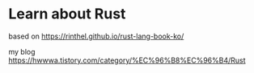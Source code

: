 # Learn about Rust

based on https://rinthel.github.io/rust-lang-book-ko/

my blog https://hwwwa.tistory.com/category/%EC%96%B8%EC%96%B4/Rust
